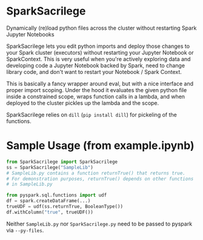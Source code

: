 # SparkSacrilege
Dynamically (re)load python files across the cluster without restarting Spark Jupyter Notebooks

SparkSacrilege lets you edit python imports and deploy those changes to your Spark cluster (executors) without 
restarting your Jupyter Notebook or SparkContext. This is very useful when you're actively exploring data and 
developing code a Jupyter Notebook backed by Spark, need to change library code, and don't want to restart
your Notebook / Spark Context.

This is basically a fancy wrapper around eval, but with a nice interface and proper import scoping. Under the hood it
evaluates the given python file inside a constrained scope, wraps function calls in a lambda, and when deployed to
the cluster pickles up the lambda and the scope.

SparkSacrilege relies on `dill` (`pip install dill`) for pickeling of the functions.

# Sample Usage (from example.ipynb)

```python
from SparkSacrilege import SparkSacrilege
ss = SparkSacrilege("SampleLib")
# SampleLib.py contains a function returnTrue() that returns true.
# For demonstration purposes, returnTrue() depends on other functions 
# in SampleLib.py
```

```python
from pyspark.sql.functions import udf
df = spark.createDataFrame(...)
trueUDF = udf(ss.returnTrue, BooleanType())
df.withColumn("true", trueUDF())
```

Neither `SampleLib.py` nor `SparkSacrilege.py` need to be passed to pyspark via `--py-files`.

